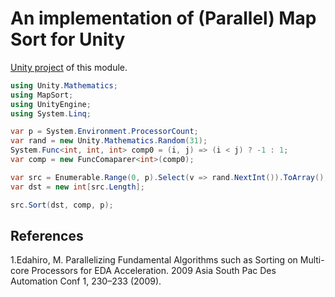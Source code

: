 # An implementation of (Parallel) Map Sort for Unity

[Unity project](https://github.com/nobnak/TestMapSortUnity) of this module.

```csharp
using Unity.Mathematics;
using MapSort;
using UnityEngine;
using System.Linq;

var p = System.Environment.ProcessorCount;
var rand = new Unity.Mathematics.Random(31);
System.Func<int, int, int> comp0 = (i, j) => (i < j) ? -1 : 1;
var comp = new FuncComaparer<int>(comp0);

var src = Enumerable.Range(0, p).Select(v => rand.NextInt()).ToArray();
var dst = new int[src.Length];

src.Sort(dst, comp, p);
```

## References
1.Edahiro, M. Parallelizing Fundamental Algorithms such as Sorting on Multi-core Processors for EDA Acceleration. 2009 Asia South Pac Des Automation Conf 1, 230–233 (2009).
